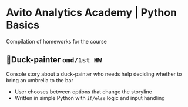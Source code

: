 # Avito Analytics Academy | Python Basics
Compilation of homeworks for the course

## 🦆Duck-painter `omd/1st HW`

Console story about a duck-painter who needs help deciding whether to bring an umbrella to the bar
- User chooses between options that change the storyline
- Written in simple Python with `if/else` logic and input handling
